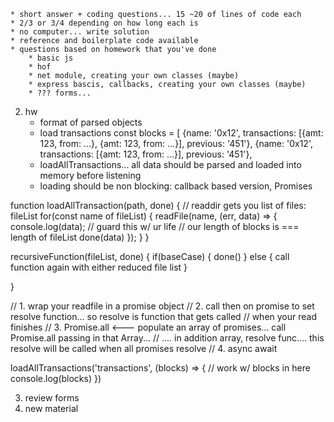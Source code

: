 	* short answer + coding questions... 15 ~20 of lines of code each
	* 2/3 or 3/4 depending on how long each is
	* no computer... write solution
	* reference and boilerplate code available
	* questions based on homework that you've done
		* basic js
		* hof
		* net module, creating your own classes (maybe)
		* express bascis, callbacks, creating your own classes (maybe)
		* ??? forms...
2. hw
	* format of parsed objects
	* load transactions
const blocks = [
	{name: '0x12',
	 transactions: [{amt: 123, from: ...}, {amt: 123, from: ...}],
	 previous: '451'},
	{name: '0x12',
	 transactions: [{amt: 123, from: ...}],
	 previous: '451'},
	* loadAllTransactions... all data should be parsed and loaded into memory before listening
	* loading should be non blocking: callback based version, Promises


function loadAllTransaction(path, done) {
	// readdir gets you list of files: fileList
	for(const name of fileList) {
			readFile(name, (err, data) => {
				console.log(data);
				// guard this w/ ur life
				// our length of blocks is === length of fileList
				done(data)
			}); 
	}
}

recursiveFunction(fileList, done) {
	if(baseCase) {
		done()
	} else {
		call function again with either reduced file list
	}

}

// 1. wrap your readfile in a promise object
// 2. call then on promise to set resolve function... so resolve is function that gets called
//    when your read finishes
// 3. Promise.all <--- populate an array of promises... call Promise.all passing in that Array... 
// .... in addition array, resolve func.... this resolve will be called when all promises resolve
// 4. async await







loadAllTransactions('transactions', (blocks) => {
	// work w/ blocks in here
	console.log(blocks)
})


3. review forms 
4. new material










